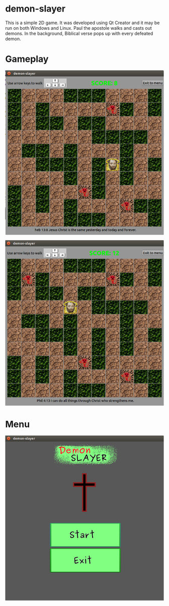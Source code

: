 # demon-slayer
This is a simple 2D game. It was developed using Qt Creator and it may be run on both Windows and Linux. Paul the apostole walks and casts out demons. In the background, Biblical verse pops up with every defeated demon.
# Gameplay
![](https://github.com/kowalskikamil90/demon-slayer/blob/master/demo/gameplay1.png)

![](https://github.com/kowalskikamil90/demon-slayer/blob/master/demo/gameplay2.png)

# Menu
![](https://github.com/kowalskikamil90/demon-slayer/blob/master/demo/menu.png)
